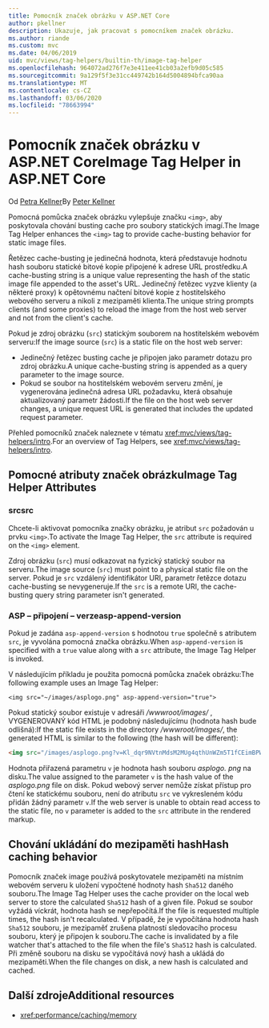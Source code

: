 ```yaml
---
title: Pomocník značek obrázku v ASP.NET Core
author: pkellner
description: Ukazuje, jak pracovat s pomocníkem značek obrázku.
ms.author: riande
ms.custom: mvc
ms.date: 04/06/2019
uid: mvc/views/tag-helpers/builtin-th/image-tag-helper
ms.openlocfilehash: 964072ad276f7e3e411ee41cb03a2efb9d05c585
ms.sourcegitcommit: 9a129f5f3e31cc449742b164d5004894bfca90aa
ms.translationtype: MT
ms.contentlocale: cs-CZ
ms.lasthandoff: 03/06/2020
ms.locfileid: "78663994"
---
```

# <a name="image-tag-helper-in-aspnet-core"></a><span data-ttu-id="f6fe4-103">Pomocník značek obrázku v ASP.NET Core</span><span class="sxs-lookup"><span data-stu-id="f6fe4-103">Image Tag Helper in ASP.NET Core</span></span>

<span data-ttu-id="f6fe4-104">Od [Petra Kellner](https://peterkellner.net)</span><span class="sxs-lookup"><span data-stu-id="f6fe4-104">By [Peter Kellner](https://peterkellner.net)</span></span>

<span data-ttu-id="f6fe4-105">Pomocná pomůcka značek obrázku vylepšuje značku `<img>`, aby poskytovala chování busting cache pro soubory statických imagí.</span><span class="sxs-lookup"><span data-stu-id="f6fe4-105">The Image Tag Helper enhances the `<img>` tag to provide cache-busting behavior for static image files.</span></span>

<span data-ttu-id="f6fe4-106">Řetězec cache-busting je jedinečná hodnota, která představuje hodnotu hash souboru statické bitové kopie připojené k adrese URL prostředku.</span><span class="sxs-lookup"><span data-stu-id="f6fe4-106">A cache-busting string is a unique value representing the hash of the static image file appended to the asset's URL.</span></span> <span data-ttu-id="f6fe4-107">Jedinečný řetězec vyzve klienty (a některé proxy) k opětovnému načtení bitové kopie z hostitelského webového serveru a nikoli z mezipaměti klienta.</span><span class="sxs-lookup"><span data-stu-id="f6fe4-107">The unique string prompts clients (and some proxies) to reload the image from the host web server and not from the client's cache.</span></span>

<span data-ttu-id="f6fe4-108">Pokud je zdroj obrázku (`src`) statickým souborem na hostitelském webovém serveru:</span><span class="sxs-lookup"><span data-stu-id="f6fe4-108">If the image source (`src`) is a static file on the host web server:</span></span>

* <span data-ttu-id="f6fe4-109">Jedinečný řetězec busting cache je připojen jako parametr dotazu pro zdroj obrázku.</span><span class="sxs-lookup"><span data-stu-id="f6fe4-109">A unique cache-busting string is appended as a query parameter to the image source.</span></span>
* <span data-ttu-id="f6fe4-110">Pokud se soubor na hostitelském webovém serveru změní, je vygenerována jedinečná adresa URL požadavku, která obsahuje aktualizovaný parametr žádosti.</span><span class="sxs-lookup"><span data-stu-id="f6fe4-110">If the file on the host web server changes, a unique request URL is generated that includes the updated request parameter.</span></span>

<span data-ttu-id="f6fe4-111">Přehled pomocníků značek naleznete v tématu <xref:mvc/views/tag-helpers/intro>.</span><span class="sxs-lookup"><span data-stu-id="f6fe4-111">For an overview of Tag Helpers, see <xref:mvc/views/tag-helpers/intro>.</span></span>

## <a name="image-tag-helper-attributes"></a><span data-ttu-id="f6fe4-112">Pomocné atributy značek obrázku</span><span class="sxs-lookup"><span data-stu-id="f6fe4-112">Image Tag Helper Attributes</span></span>

### <a name="src"></a><span data-ttu-id="f6fe4-113">src</span><span class="sxs-lookup"><span data-stu-id="f6fe4-113">src</span></span>

<span data-ttu-id="f6fe4-114">Chcete-li aktivovat pomocníka značky obrázku, je atribut `src` požadován u prvku `<img>`.</span><span class="sxs-lookup"><span data-stu-id="f6fe4-114">To activate the Image Tag Helper, the `src` attribute is required on the `<img>` element.</span></span>

<span data-ttu-id="f6fe4-115">Zdroj obrázku (`src`) musí odkazovat na fyzický statický soubor na serveru.</span><span class="sxs-lookup"><span data-stu-id="f6fe4-115">The image source (`src`) must point to a physical static file on the server.</span></span> <span data-ttu-id="f6fe4-116">Pokud je `src` vzdálený identifikátor URI, parametr řetězce dotazu cache-busting se nevygeneruje.</span><span class="sxs-lookup"><span data-stu-id="f6fe4-116">If the `src` is a remote URI, the cache-busting query string parameter isn't generated.</span></span>

### <a name="asp-append-version"></a><span data-ttu-id="f6fe4-117">ASP – připojení – verze</span><span class="sxs-lookup"><span data-stu-id="f6fe4-117">asp-append-version</span></span>

<span data-ttu-id="f6fe4-118">Pokud je zadána `asp-append-version` s hodnotou `true` společně s atributem `src`, je vyvolána pomocná značka obrázku.</span><span class="sxs-lookup"><span data-stu-id="f6fe4-118">When `asp-append-version` is specified with a `true` value along with a `src` attribute, the Image Tag Helper is invoked.</span></span>

<span data-ttu-id="f6fe4-119">V následujícím příkladu je použita pomocná pomůcka značek obrázku:</span><span class="sxs-lookup"><span data-stu-id="f6fe4-119">The following example uses an Image Tag Helper:</span></span>

```cshtml
<img src="~/images/asplogo.png" asp-append-version="true">
```

<span data-ttu-id="f6fe4-120">Pokud statický soubor existuje v adresáři */wwwroot/images/* , VYGENEROVANÝ kód HTML je podobný následujícímu (hodnota hash bude odlišná):</span><span class="sxs-lookup"><span data-stu-id="f6fe4-120">If the static file exists in the directory */wwwroot/images/*, the generated HTML is similar to the following (the hash will be different):</span></span>

```html
<img src="/images/asplogo.png?v=Kl_dqr9NVtnMdsM2MUg4qthUnWZm5T1fCEimBPWDNgM">
```

<span data-ttu-id="f6fe4-121">Hodnota přiřazená parametru `v` je hodnota hash souboru *asplogo. png* na disku.</span><span class="sxs-lookup"><span data-stu-id="f6fe4-121">The value assigned to the parameter `v` is the hash value of the *asplogo.png* file on disk.</span></span> <span data-ttu-id="f6fe4-122">Pokud webový server nemůže získat přístup pro čtení ke statickému souboru, není do atributu `src` ve vykresleném kódu přidán žádný parametr `v`.</span><span class="sxs-lookup"><span data-stu-id="f6fe4-122">If the web server is unable to obtain read access to the static file, no `v` parameter is added to the `src` attribute in the rendered markup.</span></span>

## <a name="hash-caching-behavior"></a><span data-ttu-id="f6fe4-123">Chování ukládání do mezipaměti hash</span><span class="sxs-lookup"><span data-stu-id="f6fe4-123">Hash caching behavior</span></span>

<span data-ttu-id="f6fe4-124">Pomocník značek image používá poskytovatele mezipaměti na místním webovém serveru k uložení vypočtené hodnoty hash `Sha512` daného souboru.</span><span class="sxs-lookup"><span data-stu-id="f6fe4-124">The Image Tag Helper uses the cache provider on the local web server to store the calculated `Sha512` hash of a given file.</span></span> <span data-ttu-id="f6fe4-125">Pokud se soubor vyžádá víckrát, hodnota hash se nepřepočítá.</span><span class="sxs-lookup"><span data-stu-id="f6fe4-125">If the file is requested multiple times, the hash isn't recalculated.</span></span> <span data-ttu-id="f6fe4-126">V případě, že je vypočítána hodnota hash `Sha512` souboru, je mezipaměť zrušena platností sledovacího procesu souboru, který je připojen k souboru.</span><span class="sxs-lookup"><span data-stu-id="f6fe4-126">The cache is invalidated by a file watcher that's attached to the file when the file's `Sha512` hash is calculated.</span></span> <span data-ttu-id="f6fe4-127">Při změně souboru na disku se vypočítává nový hash a ukládá do mezipaměti.</span><span class="sxs-lookup"><span data-stu-id="f6fe4-127">When the file changes on disk, a new hash is calculated and cached.</span></span>

## <a name="additional-resources"></a><span data-ttu-id="f6fe4-128">Další zdroje</span><span class="sxs-lookup"><span data-stu-id="f6fe4-128">Additional resources</span></span>

* <xref:performance/caching/memory>
